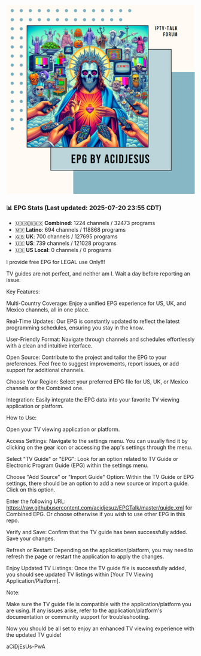 ![EPG Logo](TVGuide.png)

<!-- EPG-STATS-START -->
### 📊 EPG Stats (Last updated: 2025-07-20 23:55 CDT)

- 🇺🇸🇬🇧🇲🇽 **Combined**: 1224 channels / 32473 programs
- 🇲🇽 **Latino**: 694 channels / 118868 programs
- 🇬🇧 **UK**: 700 channels / 127695 programs
- 🇺🇸 **US**: 739 channels / 121028 programs
- 🇺🇸 **US Local**: 0 channels / 0 programs
<!-- EPG-STATS-END -->

I provide free EPG for LEGAL use Only!!!

TV guides are not perfect, and neither am I. Wait a day before reporting an issue.



Key Features:

Multi-Country Coverage: Enjoy a unified EPG experience for US, UK, and Mexico channels, all in one place.

Real-Time Updates: Our EPG is constantly updated to reflect the latest programming schedules, ensuring you stay in the know.

User-Friendly Format: Navigate through channels and schedules effortlessly with a clean and intuitive interface.

Open Source: Contribute to the project and tailor the EPG to your preferences. Feel free to suggest improvements, report issues, or add support for additional channels.


Choose Your Region: Select your preferred EPG file for US, UK, or Mexico channels or the Combined one.

Integration: Easily integrate the EPG data into your favorite TV viewing application or platform.



How to Use:

Open your TV viewing application or platform.

Access Settings: Navigate to the settings menu. You can usually find it by clicking on the gear icon or accessing the app's settings through the menu.

Select "TV Guide" or "EPG": Look for an option related to TV Guide or Electronic Program Guide (EPG) within the settings menu.

Choose "Add Source" or "Import Guide" Option: Within the TV Guide or EPG settings, there should be an option to add a new source or import a guide. Click on this option.

Enter the following URL: https://raw.githubusercontent.com/acidjesuz/EPGTalk/master/guide.xml for Combined EPG. Or choose otherwise if you wish to use other EPG in this repo.

Verify and Save: Confirm that the TV guide has been successfully added.
Save your changes.

Refresh or Restart: Depending on the application/platform, you may need to refresh the page or restart the application to apply the changes.


Enjoy Updated TV Listings: Once the TV guide file is successfully added, you should see updated TV listings within [Your TV Viewing Application/Platform].

Note:

Make sure the TV guide file is compatible with the application/platform you are using.
If any issues arise, refer to the application/platform's documentation or community support for troubleshooting.


Now you should be all set to enjoy an enhanced TV viewing experience with the updated TV guide!

aCiDjEsUs-PwA
